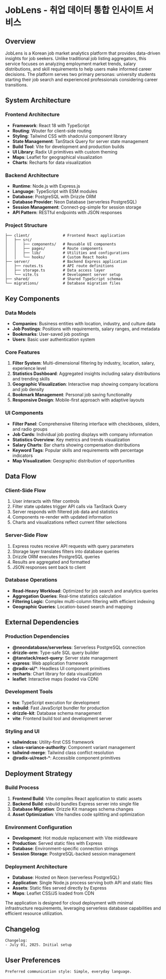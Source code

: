 # JobLens - 취업 데이터 통합 인사이트 서비스

## Overview

JobLens is a Korean job market analytics platform that provides data-driven insights for job seekers. Unlike traditional job listing aggregators, this service focuses on analyzing employment market trends, salary distributions, and skill requirements to help users make informed career decisions. The platform serves two primary personas: university students starting their job search and experienced professionals considering career transitions.

## System Architecture

### Frontend Architecture
- **Framework**: React 18 with TypeScript
- **Routing**: Wouter for client-side routing
- **Styling**: Tailwind CSS with shadcn/ui component library
- **State Management**: TanStack Query for server state management
- **Build Tool**: Vite for development and production builds
- **UI Library**: Radix UI primitives with custom theming
- **Maps**: Leaflet for geographical visualization
- **Charts**: Recharts for data visualization

### Backend Architecture
- **Runtime**: Node.js with Express.js
- **Language**: TypeScript with ESM modules
- **Database**: PostgreSQL with Drizzle ORM
- **Database Provider**: Neon Database (serverless PostgreSQL)
- **Session Management**: Connect-pg-simple for session storage
- **API Pattern**: RESTful endpoints with JSON responses

### Project Structure
```
├── client/               # Frontend React application
│   ├── src/
│   │   ├── components/   # Reusable UI components
│   │   ├── pages/        # Route components
│   │   ├── lib/          # Utilities and configurations
│   │   └── hooks/        # Custom React hooks
├── server/               # Backend Express application
│   ├── routes.ts         # API route definitions
│   ├── storage.ts        # Data access layer
│   └── vite.ts           # Development server setup
├── shared/               # Shared TypeScript schemas
└── migrations/           # Database migration files
```

## Key Components

### Data Models
- **Companies**: Business entities with location, industry, and culture data
- **Job Postings**: Positions with requirements, salary ranges, and metadata
- **Bookmarks**: User-saved job postings
- **Users**: Basic user authentication system

### Core Features
1. **Filter System**: Multi-dimensional filtering by industry, location, salary, experience level
2. **Statistics Dashboard**: Aggregated insights including salary distributions and trending skills
3. **Geographic Visualization**: Interactive map showing company locations and job density
4. **Bookmark Management**: Personal job saving functionality
5. **Responsive Design**: Mobile-first approach with adaptive layouts

### UI Components
- **Filter Panel**: Comprehensive filtering interface with checkboxes, sliders, and radio groups
- **Job Cards**: Individual job posting displays with company information
- **Statistics Overview**: Key metrics and trends visualization
- **Salary Charts**: Bar charts showing compensation distributions
- **Keyword Tags**: Popular skills and requirements with percentage indicators
- **Map Visualization**: Geographic distribution of opportunities

## Data Flow

### Client-Side Flow
1. User interacts with filter controls
2. Filter state updates trigger API calls via TanStack Query
3. Server responds with filtered job data and statistics
4. Components re-render with updated information
5. Charts and visualizations reflect current filter selections

### Server-Side Flow
1. Express routes receive API requests with query parameters
2. Storage layer translates filters into database queries
3. Drizzle ORM executes PostgreSQL queries
4. Results are aggregated and formatted
5. JSON responses sent back to client

### Database Operations
- **Read-Heavy Workload**: Optimized for job search and analytics queries
- **Aggregation Queries**: Real-time statistics calculation
- **Filtering Logic**: Complex multi-column filtering with efficient indexing
- **Geographic Queries**: Location-based search and mapping

## External Dependencies

### Production Dependencies
- **@neondatabase/serverless**: Serverless PostgreSQL connection
- **drizzle-orm**: Type-safe SQL query builder
- **@tanstack/react-query**: Server state management
- **express**: Web application framework
- **@radix-ui/***: Headless UI component primitives
- **recharts**: Chart library for data visualization
- **leaflet**: Interactive maps (loaded via CDN)

### Development Tools
- **tsx**: TypeScript execution for development
- **esbuild**: Fast JavaScript bundler for production
- **drizzle-kit**: Database schema management
- **vite**: Frontend build tool and development server

### Styling and UI
- **tailwindcss**: Utility-first CSS framework
- **class-variance-authority**: Component variant management
- **tailwind-merge**: Tailwind class conflict resolution
- **@radix-ui/react-***: Accessible component primitives

## Deployment Strategy

### Build Process
1. **Frontend Build**: Vite compiles React application to static assets
2. **Backend Build**: esbuild bundles Express server into single file
3. **Database Migration**: Drizzle Kit manages schema changes
4. **Asset Optimization**: Vite handles code splitting and optimization

### Environment Configuration
- **Development**: Hot module replacement with Vite middleware
- **Production**: Served static files with Express
- **Database**: Environment-specific connection strings
- **Session Storage**: PostgreSQL-backed session management

### Deployment Architecture
- **Database**: Hosted on Neon (serverless PostgreSQL)
- **Application**: Single Node.js process serving both API and static files
- **Assets**: Static files served directly by Express
- **Maps**: Leaflet CSS/JS loaded from CDN

The application is designed for cloud deployment with minimal infrastructure requirements, leveraging serverless database capabilities and efficient resource utilization.

## Changelog

```
Changelog:
- July 01, 2025. Initial setup
```

## User Preferences

```
Preferred communication style: Simple, everyday language.
```